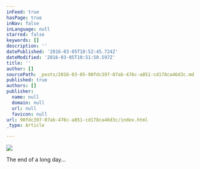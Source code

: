 ```yaml
---
inFeed: true
hasPage: true
inNav: false
inLanguage: null
starred: false
keywords: []
description: ''
datePublished: '2016-03-05T10:52:45.724Z'
dateModified: '2016-03-05T10:51:50.597Z'
title: ''
author: []
sourcePath: _posts/2016-03-05-90fdc397-07ab-476c-a851-cd178ca46d3c.md
published: true
authors: []
publisher:
  name: null
  domain: null
  url: null
  favicon: null
url: 90fdc397-07ab-476c-a851-cd178ca46d3c/index.html
_type: Article

---
```

![](https://s3-us-west-2.amazonaws.com/the-grid-img/p/bccb439d8cb1ce119490f20500f06bfccde3c58f.jpg)

The end of a long day...